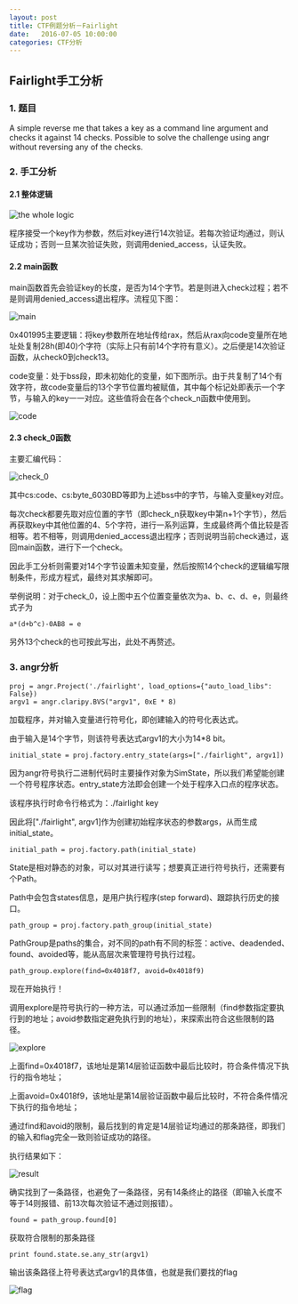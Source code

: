 ```yaml
---
layout: post
title: CTF例题分析－Fairlight
date:   2016-07-05 10:00:00
categories: CTF分析
---
```


## Fairlight手工分析

### 1. 题目

A simple reverse me that takes a key as a command line argument and checks it against 14 checks. Possible to solve the challenge using angr without reversing any of the checks.

### 2. 手工分析

#### 2.1 整体逻辑

![the whole logic](/static/img/whole_logic.png)



程序接受一个key作为参数，然后对key进行14次验证。若每次验证均通过，则认证成功；否则一旦某次验证失败，则调用denied_access，认证失败。



#### 2.2 main函数

main函数首先会验证key的长度，是否为14个字节。若是则进入check过程；若不是则调用denied_access退出程序。流程见下图：

![main](/static/img/main_len.png)



0x401995主要逻辑：将key参数所在地址传给rax，然后从rax向code变量所在地址处复制28h(即40)个字符（实际上只有前14个字符有意义）。之后便是14次验证函数，从check0到check13。



code变量：处于bss段，即未初始化的变量，如下图所示。由于共复制了14个有效字符，故code变量后的13个字节位置均被赋值，其中每个标记处即表示一个字节，与输入的key一一对应。这些值将会在各个check_n函数中使用到。

![code](/static/img/code.png)



#### 2.3 check_0函数

主要汇编代码：

![check_0](/static/img/check_0.png)



其中cs:code、cs:byte_6030BD等即为上述bss中的字节，与输入变量key对应。

每次check都要先取对应位置的字节（即check_n获取key中第n+1个字节），然后再获取key中其他位置的4、5个字符，进行一系列运算，生成最终两个值比较是否相等。若不相等，则调用denied_access退出程序；否则说明当前check通过，返回main函数，进行下一个check。

因此手工分析则需要对14个字节设置未知变量，然后按照14个check的逻辑编写限制条件，形成方程式，最终对其求解即可。

举例说明：对于check_0，设上图中五个位置变量依次为a、b、c、d、e，则最终式子为

```
a*(d+b^c)-0AB8 = e
```

另外13个check的也可按此写出，此处不再赘述。





### 3. angr分析

```
proj = angr.Project('./fairlight', load_options={"auto_load_libs": False})
argv1 = angr.claripy.BVS("argv1", 0xE * 8)
```
加载程序，并对输入变量进行符号化，即创建输入的符号化表达式。

由于输入是14个字节，则该符号表达式argv1的大小为14*8 bit。



```
initial_state = proj.factory.entry_state(args=["./fairlight", argv1])
```
因为angr符号执行二进制代码时主要操作对象为SimState，所以我们希望能创建一个符号程序状态。entry_state方法即会创建一个处于程序入口点的程序状态。

该程序执行时命令行格式为：./fairlight key

因此将["./fairlight", argv1]作为创建初始程序状态的参数args，从而生成initial_state。



```
initial_path = proj.factory.path(initial_state)
```
State是相对静态的对象，可以对其进行读写；想要真正进行符号执行，还需要有个Path。

Path中会包含states信息，是用户执行程序(step forward)、跟踪执行历史的接口。



```
path_group = proj.factory.path_group(initial_state)
```
PathGroup是paths的集合，对不同的path有不同的标签：active、deadended、found、avoided等，能从高层次来管理符号执行过程。



```
path_group.explore(find=0x4018f7, avoid=0x4018f9)
```
现在开始执行！

调用explore是符号执行的一种方法，可以通过添加一些限制（find参数指定要执行到的地址；avoid参数指定避免执行到的地址），来探索出符合这些限制的路径。

![explore](/static/img/explore.png)

上面find=0x4018f7，该地址是第14层验证函数中最后比较时，符合条件情况下执行的指令地址；

上面avoid=0x4018f9，该地址是第14层验证函数中最后比较时，不符合条件情况下执行的指令地址；

通过find和avoid的限制，最后找到的肯定是14层验证均通过的那条路径，即我们的输入和flag完全一致则验证成功的路径。

执行结果如下：

![result](/static/img/result.png)

确实找到了一条路径，也避免了一条路径，另有14条终止的路径（即输入长度不等于14则报错、前13次每次验证不通过则报错）。



```
found = path_group.found[0]
```
获取符合限制的那条路径



```
print found.state.se.any_str(argv1)
```
输出该条路径上符号表达式argv1的具体值，也就是我们要找的flag

![flag](/static/img/flag.png)